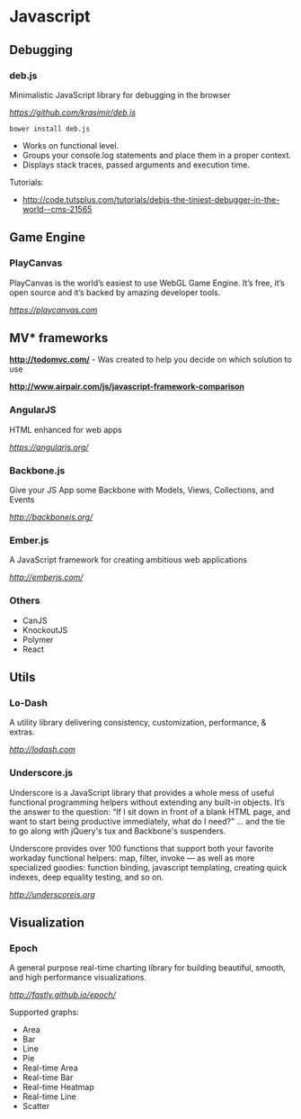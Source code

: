 # Javascript

## Debugging

### deb.js
Minimalistic JavaScript library for debugging in the browser

*https://github.com/krasimir/deb.js*

```
bower install deb.js
```

* Works on functional level.
* Groups your console.log statements and place them in a proper context.
* Displays stack traces, passed arguments and execution time.

Tutorials:
* http://code.tutsplus.com/tutorials/debjs-the-tiniest-debugger-in-the-world--cms-21565

## Game Engine

### PlayCanvas
PlayCanvas is the world’s easiest to use WebGL Game Engine. It’s free, it’s open source and it’s backed by amazing developer tools.

*https://playcanvas.com*

## MV* frameworks
**http://todomvc.com/** - Was created to help you decide on which solution to use

**http://www.airpair.com/js/javascript-framework-comparison**

### AngularJS
HTML enhanced for web apps

*https://angularjs.org/*

### Backbone.js
Give your JS App some Backbone with Models, Views, Collections, and Events


*http://backbonejs.org/*

### Ember.js
A JavaScript framework for creating ambitious web applications

*http://emberjs.com/*

### Others

* CanJS
* KnockoutJS
* Polymer
* React

## Utils

### Lo-Dash
A utility library delivering consistency, customization, performance, & extras.

*http://lodash.com*

### Underscore.js
 Underscore is a JavaScript library that provides a whole mess of useful functional programming helpers without extending any built-in objects. It’s the answer to the question: “If I sit down in front of a blank HTML page, and want to start being productive immediately, what do I need?” … and the tie to go along with jQuery's tux and Backbone's suspenders.

Underscore provides over 100 functions that support both your favorite workaday functional helpers: map, filter, invoke — as well as more specialized goodies: function binding, javascript templating, creating quick indexes, deep equality testing, and so on.

*http://underscorejs.org*

## Visualization

### Epoch
A general purpose real-time charting library for building beautiful, smooth, and high performance visualizations.

*http://fastly.github.io/epoch/*

Supported graphs:
* Area
* Bar
* Line
* Pie
* Real-time Area
* Real-time Bar
* Real-time Heatmap
* Real-time Line
* Scatter

